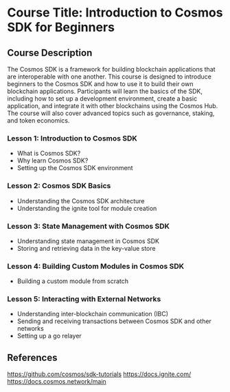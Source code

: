 # Course Title: Introduction to Cosmos SDK for Beginners

## Course Description

The Cosmos SDK is a framework for building blockchain applications that are interoperable with one another. This course is designed to introduce beginners to the Cosmos SDK and how to use it to build their own blockchain applications. Participants will learn the basics of the SDK, including how to set up a development environment, create a basic application, and integrate it with other blockchains using the Cosmos Hub. The course will also cover advanced topics such as governance, staking, and token economics.

### Lesson 1: Introduction to Cosmos SDK

-   What is Cosmos SDK?
-   Why learn Cosmos SDK?
-   Setting up the Cosmos SDK environment

### Lesson 2: Cosmos SDK Basics

-   Understanding the Cosmos SDK architecture
-   Understanding the ignite tool for module creation

### Lesson 3: State Management with Cosmos SDK

-   Understanding state management in Cosmos SDK
-   Storing and retrieving data in the key-value store


### Lesson 4: Building Custom Modules in Cosmos SDK

-   Building a custom module from scratch

### Lesson 5: Interacting with External Networks

-   Understanding inter-blockchain communication (IBC)
-   Sending and receiving transactions between Cosmos SDK and other networks
-   Setting up a go relayer

## References
https://github.com/cosmos/sdk-tutorials
https://docs.ignite.com/
https://docs.cosmos.network/main
